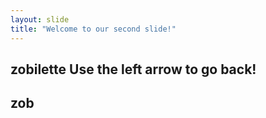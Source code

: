 ```yaml
---
layout: slide
title: "Welcome to our second slide!"
---
```

zobilette
Use the left arrow to go back!
---
zob
---